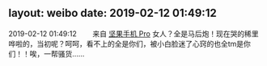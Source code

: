 layout: weibo
date: 2019-02-12 01:49:12
---
<meta name="referrer" content="no-referrer" />

2019-02-12 01:49:12  &nbsp;&nbsp;&nbsp;&nbsp;&nbsp;&nbsp; 来自 <a href="http://app.weibo.com/t/feed/Z4AgP" rel="nofollow">坚果手机 Pro</a>
女人？全是马后炮！现在哭的稀里哗啦的，当初呢？呵呵，看不上的全是你们，被小白脸迷了心窍的也全tm是你们！！唉，一帮骚货……  ​​​
